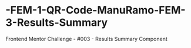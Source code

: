 # -FEM-1-QR-Code-ManuRamo-FEM-3-Results-Summary
Frontend Mentor Challenge - #003 - Results Summary Component
